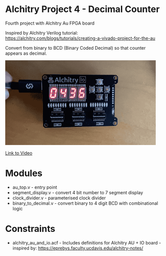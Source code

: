 # Alchitry Project 4 - Decimal Counter

Fourth project with Alchitry Au FPGA board

Inspired by Alchitry Verilog tutorial: https://alchitry.com/blogs/tutorials/creating-a-vivado-project-for-the-au

Convert from binary to BCD (Binary Coded Decimal) so that counter appears as decimal.

![Decimal Counter demo](https://github.com/JimKnowler/alchitry-verilog-exercises/raw/main/04-decimal-counter/docs/decimal_counter.gif)

[Link to Video](https://github.com/JimKnowler/alchitry-verilog-exercises/raw/main/04-decimal-counter/docs/decimal_counter.mov)

# Modules

- au_top.v - entry point
- segment_display.v - convert 4 bit number to 7 segment display
- clock_divider.v - parameterised clock divider
- binary_to_decimal.v - convert binary to 4 digit BCD with combinational logic

# Constraints

- alchitry_au_and_io.acf - Includes definitions for Alchitry AU + IO board - inspired by: https://eprebys.faculty.ucdavis.edu/alchitry-notes/



